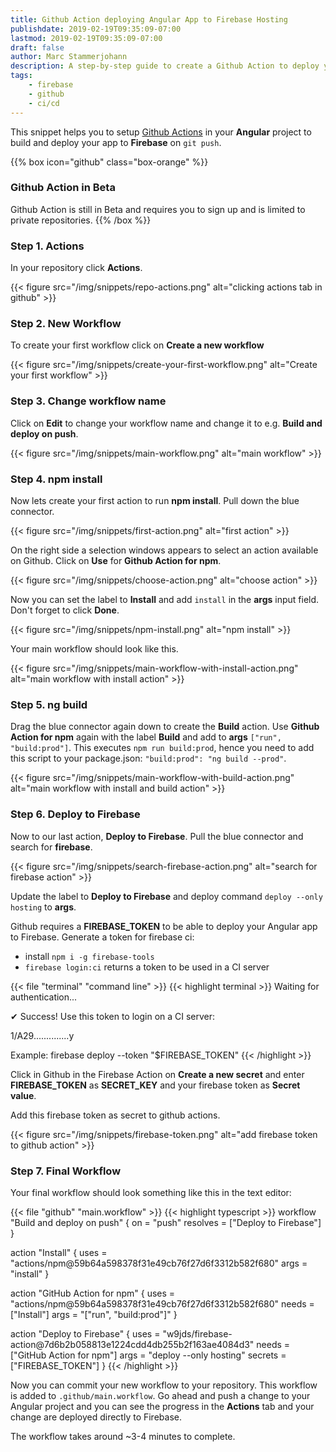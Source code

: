 ```yaml
---
title: Github Action deploying Angular App to Firebase Hosting
publishdate: 2019-02-19T09:35:09-07:00
lastmod: 2019-02-19T09:35:09-07:00
draft: false
author: Marc Stammerjohann
description: A step-by-step guide to create a Github Action to deploy your Angular App to Firebase Hosting.
tags:
    - firebase
    - github
    - ci/cd
---
```


This snippet helps you to setup [Github Actions](https://github.com/features/actions) in your **Angular** project to build and deploy your app to **Firebase** on `git push`.

{{% box icon="github" class="box-orange" %}}
### Github Action in Beta
Github Action is still in Beta and requires you to sign up and is limited to private repositories.
{{% /box %}}

### Step 1. Actions

In your repository click **Actions**.

{{< figure src="/img/snippets/repo-actions.png" alt="clicking actions tab in github" >}}

### Step 2. New Workflow

To create your first workflow click on **Create a new workflow**

{{< figure src="/img/snippets/create-your-first-workflow.png" alt="Create your first workflow" >}}

### Step 3. Change workflow name

Click on **Edit** to change your workflow name and change it to e.g. **Build and deploy on push**.

{{< figure src="/img/snippets/main-workflow.png" alt="main workflow" >}}

### Step 4. npm install

Now lets create your first action to run **npm install**. Pull down the blue connector.

{{< figure src="/img/snippets/first-action.png" alt="first action" >}}

On the right side a selection windows appears to select an action available on Github. Click on **Use** for **Github Action for npm**.

{{< figure src="/img/snippets/choose-action.png" alt="choose action" >}}

Now you can set the label to **Install** and add `install` in the **args** input field. Don't forget to click **Done**.

{{< figure src="/img/snippets/npm-install.png" alt="npm install" >}}

Your main workflow should look like this.

{{< figure src="/img/snippets/main-workflow-with-install-action.png" alt="main workflow with install action" >}}

### Step 5. ng build

Drag the blue connector again down to create the **Build** action. Use **Github Action for npm** again with the label **Build** and add to **args** `["run", "build:prod"]`. This executes `npm run build:prod`, hence you need to add this script to your package.json: `"build:prod": "ng build --prod"`.

{{< figure src="/img/snippets/main-workflow-with-build-action.png" alt="main workflow with install and build action" >}}

### Step 6. Deploy to Firebase

Now to our last action, **Deploy to Firebase**. Pull the blue connector and search for **firebase**.

{{< figure src="/img/snippets/search-firebase-action.png" alt="search for firebase action" >}}

Update the label to **Deploy to Firebase** and deploy command `deploy --only hosting` to **args**. 

Github requires a **FIREBASE_TOKEN** to be able to deploy your Angular app to Firebase.
Generate a token for firebase ci:

* install `npm i -g firebase-tools`
* `firebase login:ci` returns a token to be used in a CI server 

{{< file "terminal" "command line" >}}
{{< highlight terminal >}}
Waiting for authentication...

✔  Success! Use this token to login on a CI server:

1/A29..............y

Example: firebase deploy --token "$FIREBASE_TOKEN"
{{< /highlight >}}

Click in Github in the Firebase Action on **Create a new secret** and enter **FIREBASE_TOKEN** as **SECRET_KEY** and your firebase token as **Secret value**.

Add this firebase token as secret to github actions.

{{< figure src="/img/snippets/firebase-token.png" alt="add firebase token to github action" >}}

### Step 7. Final Workflow

Your final workflow should look something like this in the text editor:

{{< file "github" "main.workflow" >}}
{{< highlight typescript >}}
workflow "Build and deploy on push" {
  on = "push"
  resolves = ["Deploy to Firebase"]
}

action "Install" {
  uses = "actions/npm@59b64a598378f31e49cb76f27d6f3312b582f680"
  args = "install"
}

action "GitHub Action for npm" {
  uses = "actions/npm@59b64a598378f31e49cb76f27d6f3312b582f680"
  needs = ["Install"]
  args = "[\"run\", \"build:prod\"]"
}

action "Deploy to Firebase" {
  uses = "w9jds/firebase-action@7d6b2b058813e1224cdd4db255b2f163ae4084d3"
  needs = ["GitHub Action for npm"]
  args = "deploy --only hosting"
  secrets = ["FIREBASE_TOKEN"]
}
{{< /highlight >}}

Now you can commit your new workflow to your repository. This workflow is added to `.github/main.workflow`. Go ahead and push a change to your Angular project and you can see the progress in the **Actions** tab and your change are deployed directly to Firebase. 

The workflow takes around ~3-4 minutes to complete.
